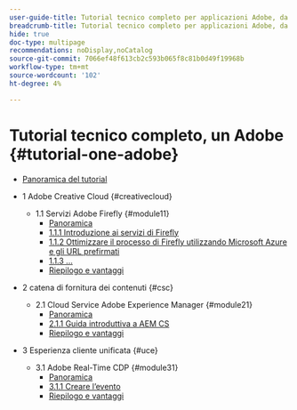 ```yaml
---
user-guide-title: Tutorial tecnico completo per applicazioni Adobe, da Creative Cloud a Experience Cloud
breadcrumb-title: Tutorial tecnico completo per applicazioni Adobe, da Creative Cloud a Experience Cloud
hide: true
doc-type: multipage
recommendations: noDisplay,noCatalog
source-git-commit: 7066ef48f613cb2c593b065f8c81b0d49f19968b
workflow-type: tm+mt
source-wordcount: '102'
ht-degree: 4%

---
```



# Tutorial tecnico completo, un Adobe {#tutorial-one-adobe}

+ [Panoramica del tutorial](/help/tutorial-one-adobe/overview.md)

+ 1 Adobe Creative Cloud {#creativecloud}
   + 1.1 Servizi Adobe Firefly {#module11}
      + [Panoramica](/help/tutorial-one-adobe/modules/creative-cloud/module1.1/firefly-services.md)
      + [1.1.1 Introduzione ai servizi di Firefly](/help/tutorial-one-adobe/modules/creative-cloud/module1.1/ex1.md)
      + [1.1.2 Ottimizzare il processo di Firefly utilizzando Microsoft Azure e gli URL prefirmati](/help/tutorial-one-adobe/modules/creative-cloud/module1.1/ex2.md)
      + [1.1.3 ...](/help/tutorial-one-adobe/modules/creative-cloud/module1.1/ex3.md)
      + [Riepilogo e vantaggi](/help/tutorial-one-adobe/modules/creative-cloud/module1.1/summary.md)

+ 2 catena di fornitura dei contenuti {#csc}
   + 2.1 Cloud Service Adobe Experience Manager {#module21}
      + [Panoramica](/help/tutorial-one-adobe/modules/csc/module2.1/aemcs.md)
      + [2.1.1 Guida introduttiva a AEM CS](/help/tutorial-one-adobe/modules/csc/module2.1/ex1.md)
      + [Riepilogo e vantaggi](/help/tutorial-one-adobe/modules/csc/module2.1/summary.md)

+ 3 Esperienza cliente unificata {#uce}
   + 3.1 Adobe Real-Time CDP {#module31}
      + [Panoramica](/help/tutorial-one-adobe/modules/uce/module3.1/rtcdp.md)
      + [3.1.1 Creare l’evento](/help/tutorial-one-adobe/modules/uce/module3.1/ex1.md)
      + [Riepilogo e vantaggi](/help/tutorial-one-adobe/modules/uce/module3.1/summary.md)

